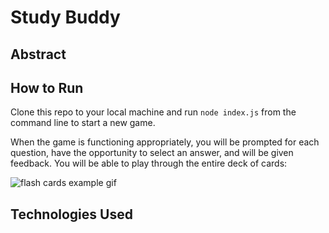 # Study Buddy

## Abstract

## How to Run

Clone this repo to your local machine and run `node index.js` from the command line to start a new game.

When the game is functioning appropriately, you will be prompted for each question, have the opportunity to select an answer, and will be given feedback. You will be able to play through the entire deck of cards:

![flash cards example gif](https://media.giphy.com/media/1zkb1q58eTiTH6D7wc/giphy.gif)

## Technologies Used
